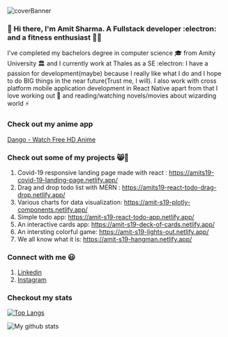 ![coverBanner](https://user-images.githubusercontent.com/46066481/96243977-1a58d200-0fc3-11eb-9340-aa18eb714230.png)


### 👋 Hi there, I'm Amit Sharma. A Fullstack developer :electron:  and a fitness enthusiast 🏃‍♂️
I've completed my bachelors degree in computer science 🎓 from Amity University 🏛️
and I currently work at Thales as a SE :electron:
I have a passion for development(maybe) because I really like what I do and I hope to do BIG things in the near future(Trust me, I will). I also work with cross platform mobile application development in React Native 
apart from that I love working out :running: and reading/watching novels/movies about 
wizarding world :zap:

### Check out my anime app
[Dango - Watch Free HD Anime](https://www.dangoapp.xyz)

### Check out some of my  projects 😸🖤
1) Covid-19 responsive landing page made with react : https://amits19-covid-19-landing-page.netlify.app/
2) Drag and drop todo list with MERN : https://amits19-react-todo-drag-drop.netlify.app/
3) Various charts for data visualization: https://amit-s19-plotly-components.netlify.app/
4) Simple todo app: https://amit-s19-react-todo-app.netlify.app/
5) An interactive cards app: https://amit-s19-deck-of-cards.netlify.app/
6) An intersting colorful game: https://amit-s19-lights-out.netlify.app/
7) We all know what it is: https://amit-s19-hangman.netlify.app/


### Connect with me :smiley:

1) [Linkedin](https://www.linkedin.com/in/amit-sharma-361a39174/)
2) [Instagram](https://www.instagram.com/__.the.666.th.__)

### Checkout my stats
[![Top Langs](https://github-readme-stats.vercel.app/api/top-langs/?username=amit-s19)](https://github.com/anuraghazra/github-readme-stats)

![My github stats](https://github-readme-stats.vercel.app/api?username=amit-s19&show_icons=true&theme=great-gatsby)
